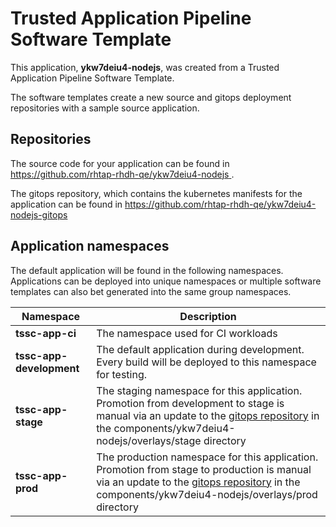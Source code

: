 # Trusted Application Pipeline Software Template

This application, **ykw7deiu4-nodejs**, was created from a Trusted Application Pipeline Software Template.

The software templates create a new source and gitops deployment repositories with a sample source application. 

## Repositories

The source code for your application can be found in [https://github.com/rhtap-rhdh-qe/ykw7deiu4-nodejs ](https://github.com/rhtap-rhdh-qe/ykw7deiu4-nodejs ).
 
The gitops repository, which contains the kubernetes manifests for the application can be found in 
[https://github.com/rhtap-rhdh-qe/ykw7deiu4-nodejs-gitops ](https://github.com/rhtap-rhdh-qe/ykw7deiu4-nodejs-gitops ) 

## Application namespaces 

The default application will be found in the following namespaces. Applications can be deployed into unique namespaces or multiple software templates can also bet generated into the same group namespaces.  

|  Namespace   |  Description   |  
| -------- | -------- |
| **tssc-app-ci** | The namespace used for CI workloads |
| **tssc-app-development** | The default application during development. Every build will be deployed to this namespace for testing. |
| **tssc-app-stage** | The staging namespace for this application. Promotion from development to stage is manual via an update to the [gitops repository](https://github.com/rhtap-rhdh-qe/ykw7deiu4-nodejs-gitops ) in the components/ykw7deiu4-nodejs/overlays/stage directory |
| **tssc-app-prod** | The production namespace for this application. Promotion from stage to production is manual via an update to the [gitops repository](https://github.com/rhtap-rhdh-qe/ykw7deiu4-nodejs-gitops ) in the components/ykw7deiu4-nodejs/overlays/prod directory |